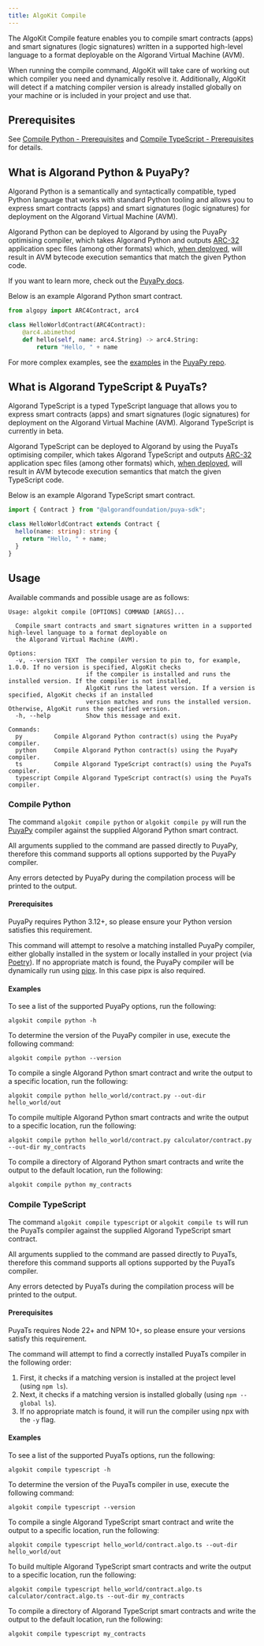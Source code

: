 ```yaml
---
title: AlgoKit Compile
---
```

The AlgoKit Compile feature enables you to compile smart contracts (apps) and smart signatures (logic signatures) written in a supported high-level language to a format deployable on the Algorand Virtual Machine (AVM).

When running the compile command, AlgoKit will take care of working out which compiler you need and dynamically resolve it. Additionally, AlgoKit will detect if a matching compiler version is already installed globally on your machine or is included in your project and use that.

## Prerequisites

See [Compile Python - Prerequisites](#prerequisites-1) and [Compile TypeScript - Prerequisites](#prerequisites-2) for details.

## What is Algorand Python & PuyaPy?

Algorand Python is a semantically and syntactically compatible, typed Python language that works with standard Python tooling and allows you to express smart contracts (apps) and smart signatures (logic signatures) for deployment on the Algorand Virtual Machine (AVM).

Algorand Python can be deployed to Algorand by using the PuyaPy optimising compiler, which takes Algorand Python and outputs [ARC-32](https://github.com/algorandfoundation/ARCs/blob/main/ARCs/arc-0032.md) application spec files (among other formats) which, [when deployed](https://github.com/algorandfoundation/algokit-cli/blob/main/docs/features/generate.md#1-typed-clients), will result in AVM bytecode execution semantics that match the given Python code.

If you want to learn more, check out the [PuyaPy docs](https://github.com/algorandfoundation/puya/blob/main/docs/index.md).

Below is an example Algorand Python smart contract.

```py
from algopy import ARC4Contract, arc4

class HelloWorldContract(ARC4Contract):
    @arc4.abimethod
    def hello(self, name: arc4.String) -> arc4.String:
        return "Hello, " + name
```

For more complex examples, see the [examples](https://github.com/algorandfoundation/puya/tree/main/examples) in the [PuyaPy repo](https://github.com/algorandfoundation/puya).

## What is Algorand TypeScript & PuyaTs?

Algorand TypeScript is a typed TypeScript language that allows you to express smart contracts (apps) and smart signatures (logic signatures) for deployment on the Algorand Virtual Machine (AVM). Algorand TypeScript is currently in beta.

Algorand TypeScript can be deployed to Algorand by using the PuyaTs optimising compiler, which takes Algorand TypeScript and outputs [ARC-32](https://github.com/algorandfoundation/ARCs/blob/main/ARCs/arc-0032.md) application spec files (among other formats) which, [when deployed](https://github.com/algorandfoundation/algokit-cli/blob/main/docs/features/generate.md#1-typed-clients), will result in AVM bytecode execution semantics that match the given TypeScript code.

Below is an example Algorand TypeScript smart contract.

```typescript
import { Contract } from "@algorandfoundation/puya-sdk";

class HelloWorldContract extends Contract {
  hello(name: string): string {
    return "Hello, " + name;
  }
}
```

## Usage

Available commands and possible usage are as follows:

```
Usage: algokit compile [OPTIONS] COMMAND [ARGS]...

  Compile smart contracts and smart signatures written in a supported high-level language to a format deployable on
  the Algorand Virtual Machine (AVM).

Options:
  -v, --version TEXT  The compiler version to pin to, for example, 1.0.0. If no version is specified, AlgoKit checks
                      if the compiler is installed and runs the installed version. If the compiler is not installed,
                      AlgoKit runs the latest version. If a version is specified, AlgoKit checks if an installed
                      version matches and runs the installed version. Otherwise, AlgoKit runs the specified version.
  -h, --help          Show this message and exit.

Commands:
  py         Compile Algorand Python contract(s) using the PuyaPy compiler.
  python     Compile Algorand Python contract(s) using the PuyaPy compiler.
  ts         Compile Algorand TypeScript contract(s) using the PuyaTs compiler.
  typescript Compile Algorand TypeScript contract(s) using the PuyaTs compiler.
```

### Compile Python

The command `algokit compile python` or `algokit compile py` will run the [PuyaPy](https://github.com/algorandfoundation/puya) compiler against the supplied Algorand Python smart contract.

All arguments supplied to the command are passed directly to PuyaPy, therefore this command supports all options supported by the PuyaPy compiler.

Any errors detected by PuyaPy during the compilation process will be printed to the output.

#### Prerequisites

PuyaPy requires Python 3.12+, so please ensure your Python version satisfies this requirement.

This command will attempt to resolve a matching installed PuyaPy compiler, either globally installed in the system or locally installed in your project (via [Poetry](https://python-poetry.org/)). If no appropriate match is found, the PuyaPy compiler will be dynamically run using [pipx](https://pipx.pypa.io/stable/). In this case pipx is also required.

#### Examples

To see a list of the supported PuyaPy options, run the following:

```shell
algokit compile python -h
```

To determine the version of the PuyaPy compiler in use, execute the following command:

```shell
algokit compile python --version
```

To compile a single Algorand Python smart contract and write the output to a specific location, run the following:

```shell
algokit compile python hello_world/contract.py --out-dir hello_world/out
```

To compile multiple Algorand Python smart contracts and write the output to a specific location, run the following:

```shell
algokit compile python hello_world/contract.py calculator/contract.py --out-dir my_contracts
```

To compile a directory of Algorand Python smart contracts and write the output to the default location, run the following:

```shell
algokit compile python my_contracts
```

### Compile TypeScript

The command `algokit compile typescript` or `algokit compile ts` will run the PuyaTs compiler against the supplied Algorand TypeScript smart contract.

All arguments supplied to the command are passed directly to PuyaTs, therefore this command supports all options supported by the PuyaTs compiler.

Any errors detected by PuyaTs during the compilation process will be printed to the output.

#### Prerequisites

PuyaTs requires Node 22+ and NPM 10+, so please ensure your versions satisfy this requirement.

The command will attempt to find a correctly installed PuyaTs compiler in the following order:

1. First, it checks if a matching version is installed at the project level (using `npm ls`).
2. Next, it checks if a matching version is installed globally (using `npm --global ls`).
3. If no appropriate match is found, it will run the compiler using npx with the `-y` flag.

#### Examples

To see a list of the supported PuyaTs options, run the following:

```shell
algokit compile typescript -h
```

To determine the version of the PuyaTs compiler in use, execute the following command:

```shell
algokit compile typescript --version
```

To compile a single Algorand TypeScript smart contract and write the output to a specific location, run the following:

```shell
algokit compile typescript hello_world/contract.algo.ts --out-dir hello_world/out
```

To build multiple Algorand TypeScript smart contracts and write the output to a specific location, run the following:

```shell
algokit compile typescript hello_world/contract.algo.ts calculator/contract.algo.ts --out-dir my_contracts
```

To compile a directory of Algorand TypeScript smart contracts and write the output to the default location, run the following:

```shell
algokit compile typescript my_contracts
```